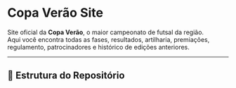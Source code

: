 # Copa Verão Site

Site oficial da **Copa Verão**, o maior campeonato de futsal da região.  
Aqui você encontra todas as fases, resultados, artilharia, premiações, regulamento, patrocinadores e histórico de edições anteriores.

---

## 📂 Estrutura do Repositório

